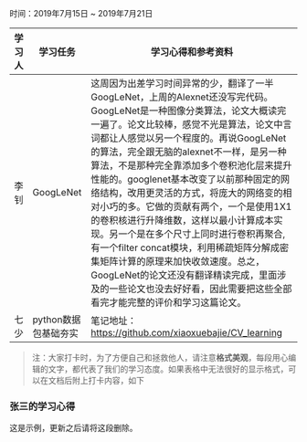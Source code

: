 时间：2019年7月15日 ~ 2019年7月21日

学习人|学习任务|学习心得和参考资料
------ | ------ | ------ 
李钊 | GoogLeNet | 这周因为出差学习时间异常的少，翻译了一半GoogLeNet，上周的Alexnet还没写完代码。GoogLeNet是一种图像分类算法，论文大概读完一遍了。论文比较棒，感觉不光是算法，论文中言词都让人感觉以另一个程度的。再说GoogLeNet的算法，完全跟无脑的alexnet不一样，是另一种算法，不是那种完全靠添加多个卷积池化层来提升性能的。googlenet基本改变了以前那种固定的网络结构，改用更灵活的方式，将庞大的网络变的相对小巧的多。它做的贡献有两个，一个是使用1X1的卷积核进行升降维数，这样以最小计算成本实现。另一个是在多个尺寸上同时进行卷积再聚合,有一个filter concat模块，利用稀疏矩阵分解成密集矩阵计算的原理来加快收敛速度。总之，GoogLeNet的论文还没有翻译精读完成，里面涉及的一些论文也没去好好看，因此需要把这些全部看完才能完整的评价和学习这篇论文。
七少 | python数据包基础夯实 | 笔记地址：https://github.com/xiaoxuebajie/CV_learning
> 注：大家打卡时，为了方便自己和拯救他人，请注意**格式美观**，每段用心编辑的文字，都代表了我们的学习态度。如果表格中无法很好的显示格式，可以在文档后附上打卡内容，如下

### 张三的学习心得
这是示例，更新之后请将这段删除。
